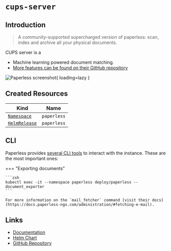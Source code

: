 # `cups-server`

## Introduction

> A community-supported supercharged version of paperless: scan, index and archive all your physical documents.

CUPS server is a 

- Machine learning powered document matching.
- [More features can be found on their GitHub repository](https://github.com/paperless-ngx/paperless-ngx#features)

![Paperless screenshot](/assets/paperless.png){ loading=lazy }

## Created Resources

| Kind                                | Name                       |
| ----------------------------------- | -------------------------- |
| [`Namespace`][ref-namespace]        | `paperless`                |
| [`HelmRelease`][ref-helm-release]   | `paperless`                |

[ref-namespace]: https://kubernetes.io/docs/reference/kubernetes-api/cluster-resources/namespace-v1/
[ref-helm-release]: https://fluxcd.io/docs/components/helm/helmreleases/

## CLI

Paperless provides [several CLI tools](https://docs.paperless-ngx.com/administration/#management-commands) to interact with the instance. These are the most important ones:

=== "Exporting documents"

    ```zsh
    kubectl exec -it --namespace paperless deploy/paperless -- document_exporter
    ```

    For more information on the `mail_fetcher` command [visit their docs](https://docs.paperless-ngx.com/administration/#fetching-e-mail).

## Links

- [Documentation](https://docs.paperless-ngx.com)
- [Helm Chart](https://charts.pascaliske.dev/charts/paperless/)
- [GitHub Repository](https://github.com/paperless-ngx/paperless-ngx)
